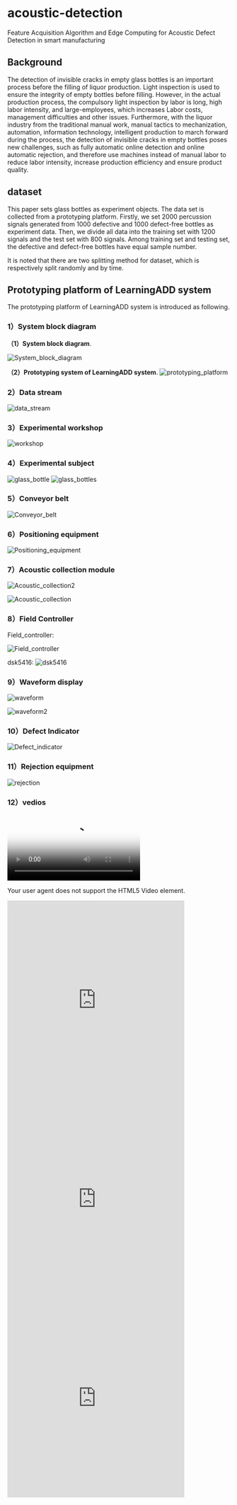 # acoustic-detection
Feature Acquisition Algorithm and Edge Computing for Acoustic Defect Detection in smart manufacturing

## Background
The detection of invisible cracks in empty glass bottles is an important process before the filling of liquor production. Light inspection is used to ensure the integrity of empty bottles before filling. However, in the actual production process, the compulsory light inspection by labor is long, high labor intensity, and large-employees, which increases Labor costs, management difficulties and other issues. Furthermore, with the liquor industry from the traditional manual work, manual tactics to mechanization, automation, information technology, intelligent production to march forward during the process, the detection of invisible cracks in empty bottles poses new challenges, such as fully automatic online detection and online automatic rejection, and therefore use machines instead of manual labor to reduce labor intensity, increase production efficiency and ensure product quality.

## dataset

This paper sets glass bottles as experiment objects. The data set is collected from a prototyping platform. Firstly, we set 2000 percussion signals generated from 1000 defective and 1000 defect-free bottles as experiment data. Then, we divide all data into the training set with 1200 signals and the test set with 800 signals. Among training set and testing set, the defective and defect-free bottles have equal sample number.

It is noted that there are two splitting method for dataset, which is respectively split randomly and by time.

## Prototyping platform of LearningADD system



The prototyping platform of LearningADD system is introduced as following.



### 1）System block diagram
**（1）System block diagram**.

![System_block_diagram](/images/System_block_diagram.png)

**（2）Prototyping system of LearningADD system**.
![prototyping_platform](/images/prototyping_platform.png)


### 2）Data stream

![data_stream](/images/data_stream.png)

### 3）Experimental workshop

![workshop](/images/workshop.png)


### 4）Experimental subject

![glass_bottle](/images/glass_bottle.png)
![glass_bottles](/images/glass_bottles.png)

### 5）Conveyor belt
![Conveyor_belt](https://github.com/TJU-DSPLAB/LearningADD/raw/master/images/Conveyor_belt.png)


### 6）Positioning equipment

![Positioning_equipment](https://github.com/TJU-DSPLAB/LearningADD/raw/master/images/Positioning_equipment.jpg)

### 7）Acoustic collection module
![Acoustic_collection2](https://github.com/TJU-DSPLAB/LearningADD/raw/master/images/Acoustic_collection2.jpg)

![Acoustic_collection](https://github.com/TJU-DSPLAB/LearningADD/raw/master/images/Acoustic_collection.jpg)

### 8）Field Controller
Field_controller:

![Field_controller](https://github.com/TJU-DSPLAB/LearningADD/raw/master/images/Field_controller.jpg)

dsk5416:
![dsk5416](https://github.com/TJU-DSPLAB/LearningADD/raw/master/images/dsk5416.jpg)

### 9）Waveform display

![waveform](https://github.com/TJU-DSPLAB/LearningADD/raw/master/images/waveform.jpg)

![waveform2](https://github.com/TJU-DSPLAB/LearningADD/raw/master/images/waveform2.jpg)

### 10）Defect Indicator
![Defect_indicator](https://github.com/TJU-DSPLAB/LearningADD/raw/master/images/Defect_indicator.jpg)


### 11）Rejection equipment

![rejection](https://github.com/TJU-DSPLAB/LearningADD/raw/master/images/rejection.jpg)


### 12）vedios

<video id="video" controls="" preload="none"
    poster="/vedios/waveform_display.MOV">
     <source id="MOV" src="https://github.com/TJU-DSPLAB/LearningADD/raw/master/vedios/waveform_display.MOV" 
         type="video/MOV">
      <p>Your user agent does not support the HTML5 Video element.</p>
</video>

<iframe 
    width="400" 
    height="450" 
    src="https://github.com/TJU-DSPLAB/LearningADD/raw/master/vedios/waveform_display.MOV"
    frameborder="0" 
    allowfullscreen>
</iframe>

<iframe 
    width="400" 
    height="450" 
    src="https://github.com/TJU-DSPLAB/LearningADD/raw/master/vedios/device1.mp4"
    frameborder="0" 
    allowfullscreen>
</iframe>


<iframe 
    width="400" 
    height="450" 
    src="https://github.com/TJU-DSPLAB/LearningADD/raw/master/vedios/device2.mp4"
    frameborder="0" 
    allowfullscreen>
</iframe>
